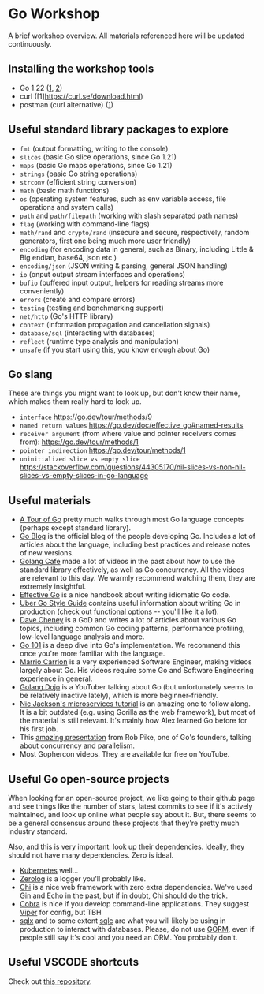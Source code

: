 # Go Workshop

A brief workshop overview. All materials referenced here will be updated
continuously.

## Installing the workshop tools

- Go 1.22 ([1](https://go.dev/doc/install), [2](https://go.dev/doc/manage-install))
- curl ([1]https://curl.se/download.html)
- postman (curl alternative) ([1](https://www.postman.com/downloads/))

## Useful standard library packages to explore

- `fmt` (output formatting, writing to the console)
- `slices` (basic Go slice operations, since Go 1.21)
- `maps` (basic Go maps operations, since Go 1.21)
- `strings` (basic Go string operations)
- `strconv` (efficient string conversion)
- `math` (basic math functions)
- `os` (operating system features, such as env variable access, file operations and system calls)
- `path` and `path/filepath` (working with slash separated path names)
- `flag` (working with command-line flags)
- `math/rand` and `crypto/rand` (insecure and secure, respectively, random generators, first one being much more user friendly)
- `encoding` (for encoding data in general, such as Binary, including Little & Big endian, base64, json etc.)
- `encoding/json` (JSON writing & parsing, general JSON handling)
- `io` (onput output stream interfaces and operations)
- `bufio` (buffered input output, helpers for reading streams more conveniently)
- `errors` (create and compare errors)
- `testing` (testing and benchmarking support)
- `net/http` (Go's HTTP library)
- `context` (information propagation and cancellation signals)
- `database/sql` (interacting with databases)
- `reflect` (runtime type analysis and manipulation)
- `unsafe` (if you start using this, you know enough about Go)

## Go slang

These are things you might want to look up, but don't know their name, which makes them really hard to look up.

- `interface` https://go.dev/tour/methods/9
- `named return values` https://go.dev/doc/effective_go#named-results
- `receiver argument` (from where value and pointer receivers comes from): https://go.dev/tour/methods/1
- `pointer indirection` https://go.dev/tour/methods/1
- `uninitialized slice vs empty slice` https://stackoverflow.com/questions/44305170/nil-slices-vs-non-nil-slices-vs-empty-slices-in-go-language

## Useful materials

- [A Tour of Go](https://go.dev/tour/list) pretty much walks through most Go language concepts (perhaps except standard library).
- [Go Blog](https://go.dev/blog/) is the official blog of the people developing Go. Includes a lot of articles about the language, including best practices and release notes of new versions.
- [Golang Cafe](https://www.youtube.com/@GolangCafe) made a lot of videos in the past about how to use the standard library effectively, as well as Go concurrency. All the videos are relevant to this day. We warmly recommend watching them, they are extremely insightful.
- [Effective Go](https://go.dev/doc/effective_go#generality) is a nice handbook about writing idiomatic Go code.
- [Uber Go Style Guide](https://github.com/uber-go/guide/blob/master/style.md) contains useful information about writing Go in production (check out [functional options](https://github.com/uber-go/guide/blob/master/style.md#functional-options) -- you'll like it a lot).
- [Dave Cheney](https://dave.cheney.net/) is a GoD and writes a lot of articles about various Go topics, including common Go coding patterns, performance profiling, low-level language analysis and more.
- [Go 101](https://go101.org/) is a deep dive into Go's implementation. We recommend this once you're more familiar with the language.
- [Marrio Carrion](https://www.youtube.com/c/MarioCarrion) is a very experienced Software Engineer, making videos largely about Go. His videos require some Go and Software Engineering experience in general.
- [Golang Dojo](https://www.youtube.com/@GolangDojo/videos) is a YouTuber talking about Go (but unfortunately seems to be relatively inactive lately), which is more beginner-friendly.
- [Nic Jackson's microservices tutorial](https://www.youtube.com/watch?v=VzBGi_n65iU&list=PLmD8u-IFdreyh6EUfevBcbiuCKzFk0EW_) is an amazing one to follow along. It is a bit outdated (e.g. using Gorilla as the web framework), but most of the material is still relevant. It's mainly how Alex learned Go before for his first job.
- This [amazing presentation](https://www.youtube.com/watch?v=oV9rvDllKEg) from Rob Pike, one of Go's founders, talking about concurrency and parallelism.
- Most Gophercon videos. They are available for free on YouTube.

## Useful Go open-source projects

When looking for an open-source project, we like going to their github page and see things like the number of stars, latest commits to see if it's actively maintained, and look up online what people say about it. But, there seems to be a general consensus around these projects that they're pretty much industry standard.

Also, and this is very important: look up their dependencies. Ideally, they should not have many dependencies. Zero is ideal.

- [Kubernetes](https://github.com/kubernetes/kubernetes) well...
- [Zerolog](https://github.com/rs/zerolog) is a logger you'll probably like.
- [Chi](https://github.com/go-chi/chi) is a nice web framework with zero extra dependencies. We've used [Gin](https://github.com/gin-gonic/gin) and [Echo](https://github.com/labstack/echo) in the past, but if in doubt, Chi should do the trick.
- [Cobra](https://github.com/spf13/cobra) is nice if you develop command-line applications. They suggest [Viper](https://github.com/spf13/viper) for config, but TBH 
- [sqlx](https://github.com/jmoiron/sqlx) and to some extent [sqlc](https://github.com/sqlc-dev/sqlc) are what you will likely be using in production to interact with databases. Please, do not use [GORM](https://github.com/go-gorm/gorm), even if people still say it's cool and you need an ORM. You probably don't.

## Useful VSCODE shortcuts

Check out [this repository](https://github.com/Ozoniuss/toolconfigs). 